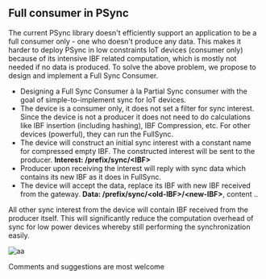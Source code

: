 
## Full consumer in PSync

The current PSync library doesn't efficiently support an application to be a full consumer only - one who doesn't produce any data. This makes it harder to deploy PSync in low constraints IoT devices (consumer only) because of its intensive IBF related computation, which is mostly not needed if no data is produced. To solve the above problem, we propose to design and implement a Full Sync Consumer.

  - Designing a Full Sync Consumer à la Partial Sync consumer with the goal of simple-to-implement sync for IoT devices.
  - The device is a consumer only, it does not set a filter for sync interest. Since the device is not a producer it does not need to do calculations like IBF insertion (including hashing), IBF Compression, etc. For other devices (powerful), they can run the FullSync.
  - The device will construct an initial sync interest with a constant name for compressed empty IBF. The constructed interest will be sent to the producer. **Interest: /prefix/sync/\<IBF>**
  - Producer upon receiving the interest will reply with sync data which contains its new IBF as it does in FullSync.
  - The device will accept the data, replace its IBF with new IBF received from the gateway. **Data: /prefix/sync/\<old-IBF>/\<new-IBF>**, content ..

All other sync interest from the device will contain IBF received from the producer itself. This will significantly reduce the computation overhead of sync for low power devices whereby still performing the synchronization easily.





![aa](https://lh4.googleusercontent.com/qOgHWcNy-YyUwHPYTmtUP--rk7DHCSkh8StfEzRhBkPgZP-RqTt5FUSbgZjcZOvQuoGItRepyU3Je-wpwFc6oRYeDVwgvZO_0DudwzpBis1FDrq5DYqlBJTBbsD7BC65AqbX9q0S)

Comments and suggestions are most welcome
